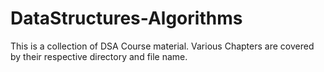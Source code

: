 # DataStructures-Algorithms
This is a collection of DSA Course material. Various Chapters are covered by their respective directory and file name.
